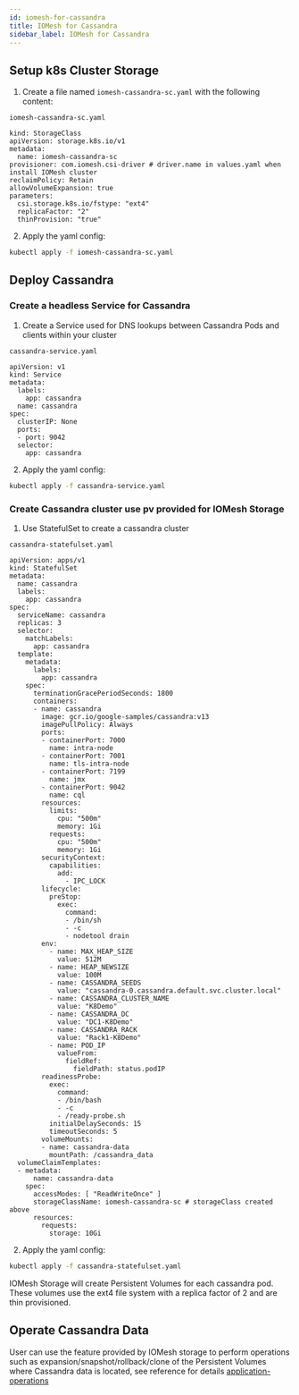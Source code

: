 ```yaml
---
id: iomesh-for-cassandra
title: IOMesh for Cassandra
sidebar_label: IOMesh for Cassandra
---
```


## Setup k8s Cluster Storage

1. Create a file named `iomesh-cassandra-sc.yaml` with the following content:

```text
iomesh-cassandra-sc.yaml
```

```output
kind: StorageClass
apiVersion: storage.k8s.io/v1
metadata:
  name: iomesh-cassandra-sc
provisioner: com.iomesh.csi-driver # driver.name in values.yaml when install IOMesh cluster
reclaimPolicy: Retain
allowVolumeExpansion: true
parameters:
  csi.storage.k8s.io/fstype: "ext4"
  replicaFactor: "2"
  thinProvision: "true"
```

2. Apply the yaml config:

```bash
kubectl apply -f iomesh-cassandra-sc.yaml
```

## Deploy Cassandra

### Create a headless Service for Cassandra

1. Create a Service used for DNS lookups between Cassandra Pods and clients within your cluster

```text
cassandra-service.yaml
```

```output
apiVersion: v1
kind: Service
metadata:
  labels:
    app: cassandra
  name: cassandra
spec:
  clusterIP: None
  ports:
  - port: 9042
  selector:
    app: cassandra
```

2. Apply the yaml config:

```bash
kubectl apply -f cassandra-service.yaml
```

### Create Cassandra cluster use pv provided for IOMesh Storage

1. Use StatefulSet to create a cassandra cluster

```text
cassandra-statefulset.yaml
```

```output
apiVersion: apps/v1
kind: StatefulSet
metadata:
  name: cassandra
  labels:
    app: cassandra
spec:
  serviceName: cassandra
  replicas: 3
  selector:
    matchLabels:
      app: cassandra
  template:
    metadata:
      labels:
        app: cassandra
    spec:
      terminationGracePeriodSeconds: 1800
      containers:
      - name: cassandra
        image: gcr.io/google-samples/cassandra:v13
        imagePullPolicy: Always
        ports:
        - containerPort: 7000
          name: intra-node
        - containerPort: 7001
          name: tls-intra-node
        - containerPort: 7199
          name: jmx
        - containerPort: 9042
          name: cql
        resources:
          limits:
            cpu: "500m"
            memory: 1Gi
          requests:
            cpu: "500m"
            memory: 1Gi
        securityContext:
          capabilities:
            add:
              - IPC_LOCK
        lifecycle:
          preStop:
            exec:
              command:
              - /bin/sh
              - -c
              - nodetool drain
        env:
          - name: MAX_HEAP_SIZE
            value: 512M
          - name: HEAP_NEWSIZE
            value: 100M
          - name: CASSANDRA_SEEDS
            value: "cassandra-0.cassandra.default.svc.cluster.local"
          - name: CASSANDRA_CLUSTER_NAME
            value: "K8Demo"
          - name: CASSANDRA_DC
            value: "DC1-K8Demo"
          - name: CASSANDRA_RACK
            value: "Rack1-K8Demo"
          - name: POD_IP
            valueFrom:
              fieldRef:
                fieldPath: status.podIP
        readinessProbe:
          exec:
            command:
            - /bin/bash
            - -c
            - /ready-probe.sh
          initialDelaySeconds: 15
          timeoutSeconds: 5
        volumeMounts:
        - name: cassandra-data
          mountPath: /cassandra_data
  volumeClaimTemplates:
  - metadata:
      name: cassandra-data
    spec:
      accessModes: [ "ReadWriteOnce" ]
      storageClassName: iomesh-cassandra-sc # storageClass created above
      resources:
        requests:
          storage: 10Gi
```

2. Apply the yaml config:

```bash
kubectl apply -f cassandra-statefulset.yaml
```

IOMesh Storage will create Persistent Volumes for each cassandra pod. These volumes use the ext4 file system with a replica factor of 2 and are thin provisioned.

## Operate Cassandra Data

User can use the feature provided by IOMesh storage to perform operations such as expansion/snapshot/rollback/clone of the Persistent Volumes  where Cassandra data is located, see reference for details [application-operations](https://docs.iomesh.com/volume-operations/snapshot-restore-and-clone)
